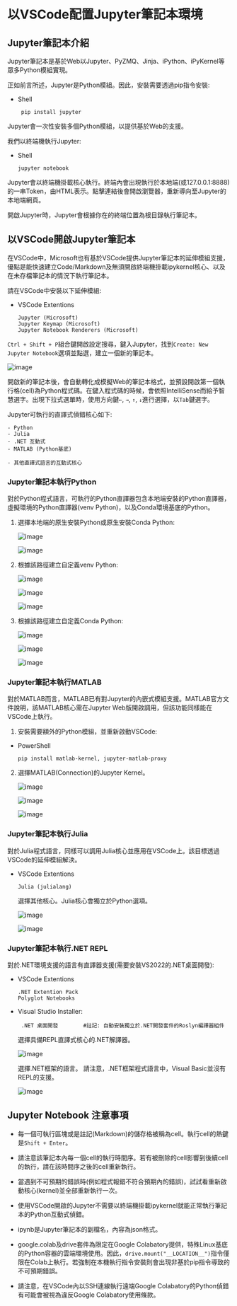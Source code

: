 # 以VSCode配置Jupyter筆記本環境

## Jupyter筆記本介紹

Jupyter筆記本是基於Web以Jupyter、PyZMQ、Jinja、iPython、iPyKernel等眾多Python模組實現。

正如前言所述，Jupyter是Python模組。因此，安裝需要透過pip指令安裝:
 - Shell
   ```
    pip install jupyter
   ```

Jupyter會一次性安裝多個Python模組，以提供基於Web的支援。

我們以終端機執行Jupyter:
 - Shell
   ```
   jupyter notebook
   ```

Jupyter會以終端機掛載核心執行。終端內會出現執行於本地端(或127.0.0.1:8888)的一串Token，由HTML表示。點擊連結後會開啟瀏覽器，重新導向至Jupyter的本地端網頁。

開啟Jupyter時，Jupyter會根據你在的終端位置為根目錄執行筆記本。

## 以VSCode開啟Jupyter筆記本

在VSCode中，Microsoft也有基於VSCode提供Jupyter筆記本的延伸模組支援，優點是能快速建立Code/Markdown及無須開啟終端機掛載ipykernel核心、以及在未存檔筆記本的情況下執行筆記本。

請在VSCode中安裝以下延伸模組:
 - VSCode Extentions
   ```
   Jupyter (Microsoft)
   Jupyter Keymap (Microsoft)
   Jupyter Notebook Renderers (Microsoft)
   ```

`Ctrl + Shift + P`組合鍵開啟設定搜尋，鍵入Jupyter，找到`Create: New Jupyter Notebook`選項並點選，建立一個新的筆記本。

  ![image](https://github.com/TaiXeflar/vscode_build_sample_repos/blob/main/Markdown%20Image/vscode_jupyter1.png)

開啟新的筆記本後，會自動轉化成模擬Web的筆記本格式，並預設開啟第一個執行格(cell)為Python程式碼。在鍵入程式碼的時候，會依照IntelliSense而給予智慧選字。出現下拉式選單時，使用方向鍵`←`, `→`, `↑`, `↓`進行選擇，以`Tab`鍵選字。
 
Jupyter可執行的直譯式偵錯核心如下:
  ```
  - Python
  - Julia
  - .NET 互動式
  - MATLAB (Python基底)

  - 其他直譯式語言的互動式核心
  ```

### Jupyter筆記本執行Python
對於Python程式語言，可執行的Python直譯器包含本地端安裝的Python直譯器，虛擬環境的Python直譯器(venv Python)，以及Conda環境基底的Python。

1. 選擇本地端的原生安裝Python或原生安裝Conda Python:

    ![image](https://github.com/TaiXeflar/vscode_build_sample_repos/blob/main/Markdown%20Image/vscode_jupyter2.png)

    ![image](https://github.com/TaiXeflar/vscode_build_sample_repos/blob/main/Markdown%20Image/vscode_jupyter3.png)

2. 根據該路徑建立自定義venv Python:

    ![image](https://github.com/TaiXeflar/vscode_build_sample_repos/blob/main/Markdown%20Image/vscode_jupyter4.png)

    ![image](https://github.com/TaiXeflar/vscode_build_sample_repos/blob/main/Markdown%20Image/vscode_jupyter5.png)

    ![image](https://github.com/TaiXeflar/vscode_build_sample_repos/blob/main/Markdown%20Image/vscode_jupyter6.png)

3. 根據該路徑建立自定義Conda Python:

    ![image](https://github.com/TaiXeflar/vscode_build_sample_repos/blob/main/Markdown%20Image/vscode_jupyter4.png)

    ![image](https://github.com/TaiXeflar/vscode_build_sample_repos/blob/main/Markdown%20Image/vscode_jupyter7.png)

    ![image](https://github.com/TaiXeflar/vscode_build_sample_repos/blob/main/Markdown%20Image/vscode_jupyter8.png)

### Jupyter筆記本執行MATLAB
對於MATLAB而言，MATLAB已有對Jupyter的內嵌式模組支援。MATLAB官方文件說明，該MATLAB核心需在Jupyter Web版開啟調用，但該功能同樣能在VSCode上執行。

1. 安裝需要額外的Python模組，並重新啟動VSCode:
 - PowerShell
   ```
   pip install matlab-kernel, jupyter-matlab-proxy
   ```
2. 選擇MATLAB(Connection)的Jupyter Kernel。

   ![image](https://github.com/TaiXeflar/vscode_build_sample_repos/blob/main/Markdown%20Image/vscode_jupyter9.png)

   ![image](https://github.com/TaiXeflar/vscode_build_sample_repos/blob/main/Markdown%20Image/vscode_jupyter10.png)

   ![image](https://github.com/TaiXeflar/vscode_build_sample_repos/blob/main/Markdown%20Image/vscode_jupyter11.png)

### Jupyter筆記本執行Julia

對於Julia程式語言，同樣可以調用Julia核心並應用在VSCode上。該目標透過VSCode的延伸模組解決。
 - VSCode Extentions
   ```
   Julia (julialang)
   ```
   選擇其他核心。Julia核心會獨立於Python選項。

    ![image](https://github.com/TaiXeflar/vscode_build_sample_repos/blob/main/Markdown%20Image/vscode_jupyter12.png)

    ![image](https://github.com/TaiXeflar/vscode_build_sample_repos/blob/main/Markdown%20Image/vscode_jupyter13.png)

### Jupyter筆記本執行.NET REPL
對於.NET環境支援的語言有直譯器支援(需要安裝VS2022的.NET桌面開發):
 - VSCode Extentions
   ```
   .NET Extention Pack
   Polyglot Notebooks
   ```

 - Visual Studio Installer:
   ```
    .NET 桌面開發        #註記: 自動安裝獨立於.NET開發套件的Roslyn編譯器組件 
   ```
   選擇具備REPL直譯式核心的.NET解譯器。

   ![image](https://github.com/TaiXeflar/vscode_build_sample_repos/blob/main/Markdown%20Image/vscode_jupyter14.png)

   選擇.NET框架的語言。 請注意，.NET框架程式語言中，Visual Basic並沒有REPL的支援。

   ![image](https://github.com/TaiXeflar/vscode_build_sample_repos/blob/main/Markdown%20Image/vscode_jupyter15.png)


## Jupyter Notebook 注意事項
 - 每一個可執行區塊或是註記(Markdown)的儲存格被稱為cell。執行cell的熱鍵是`Shift + Enter`。
 - 請注意該筆記本內每一個cell的執行時間序。若有被刪除的cell影響到後續cell的執行，請在該時間序之後的cell重新執行。
 - 當遇到不可預期的錯誤時(例如程式報錯不符合預期內的錯誤)，試試看重新啟動核心(kernel)並全部重新執行一次。
 - 使用VSCode開啟的Jupyter不需要以終端機掛載ipykernel就能正常執行筆記本的Python互動式偵錯。
 - ipynb是Jupyter筆記本的副檔名，內容為json格式。

 - google.colab及drive套件為限定在Google Colabatory提供，特殊Linux基底的Python容器的雲端環境使用。因此，`drive.mount("__LOCATION__")`指令僅限在Colab上執行。若強制在本機執行指令安裝則會出現非基於pip指令導致的不可預期錯誤。
 - 請注意，在VSCode內以SSH連線執行遠端Google Colabatory的Python偵錯有可能會被視為違反Google Colabatory使用條款。
